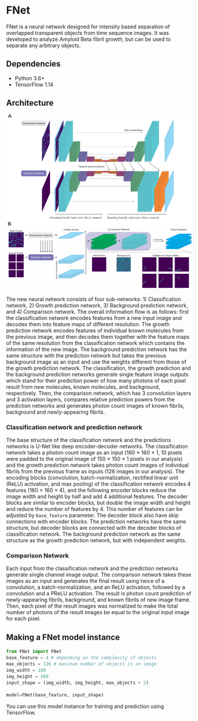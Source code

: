# FNet

FNet is a neural network designed for intensity based separation of overlapped transparent objects from time sequence images. It was developed to analyze Amyloid Beta fibril growth, but can be used to separate any arbitrary objects.

## Dependencies
* Python 3.6+
* TensorFlow 1.14

## Architecture
![FNet](FNet.png)

The new neural network consists of four sub-networks: 1) Classification network, 2) Growth prediction network, 3) Background prediction network, and 4) Comparison network. The overall information flow is as follows: first the classification network encodes features from a new input image and decodes them into feature maps of different resolution. The growth prediction network encodes features of individual known molecules from the previous image, and then decodes them together with the feature maps of the same resolution from the classification network which contains the information of the new image. The background prediction network has the same structure with the prediction network but takes the previous background image as an input and use the weights different from those of the growth prediction network. The classification, the growth prediction and the background prediction networks generate single feature image outputs which stand for their prediction power of how many photons of each pixel result from new molecules, known molecules, and background, respectively. Then, the comparison network, which has 3 convolution layers and 3 activation layers, compares relative prediction powers from the prediction networks and generates photon count images of known fibrils, background and newly-appearing fibrils.

### Classification network and prediction network
The base structure of the classification network and the predictions networks is U-Net like deep encoder-decoder networks. The classification network takes a photon count image as an input (160 × 160 × 1, 10 pixels were padded to the original image of 150 × 150 × 1 pixels in our analysis) and the growth prediction network takes photon count images of individual fibrils from the previous frame as inputs (126 images in our analysis). The encoding blocks (convolution, batch-normalization, rectified linear unit (ReLU) activation, and max pooling) of the classification network encodes 4 features (160 × 160 × 4), and the following encoder blocks reduce the image width and height by half and add 4 additional features. The decoder blocks are similar to encoder blocks, but double the image width and height and reduce the number of features by 4. This number of features can be adjusted by `base_feature` parameter. The decoder block also have skip connections with encoder blocks. The prediction networks have the same structure, but decoder blocks are connected with the decoder blocks of classification network. The background prediction network as the same structure as the growth prediction network, but with independent weights.

### Comparison Network
Each input from the classification network and the prediction networks generate single channel image output. The comparison network takes these images as an input and generates the final result using twice of a convolution, a batch-normalization, and an ReLU activation, followed by a convolution and a PReLU activation. The result is photon count prediction of newly-appearing fibrils, background, and known fibrils of new image frame. Then, each pixel of the result images was normalized to make the total number of photons of the result images be equal to the original input image for each pixel.

## Making a FNet model instance
```Python
from FNet import FNet
base_feature = 4 # depending on the complexity of objects
max_objects = 126 # maximum number of objects in an image
img_width = 160
img_height = 160
input_shape = (img_width, img_height, max_objects + 2)

model=FNet(base_feature, input_shape)
```
You can use this model instance for training and prediction using TensorFlow.
